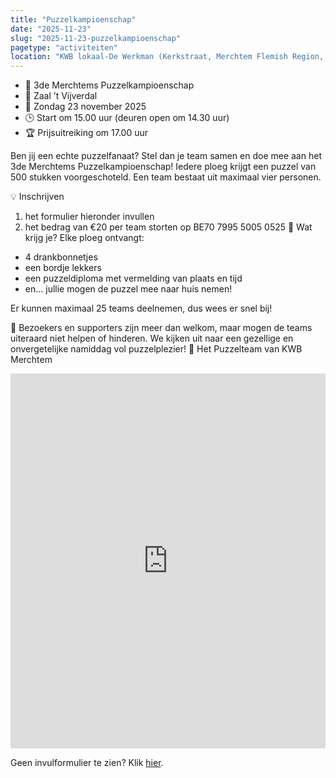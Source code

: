 ```yaml
---
title: "Puzzelkampioenschap"
date: "2025-11-23"
slug: "2025-11-23-puzzelkampioenschap"
pagetype: "activiteiten"
location: "KWB lokaal-De Werkman (Kerkstraat, Merchtem Flemish Region, Belgium)"
---
```

<ul>
<li>🧩 3de Merchtems Puzzelkampioenschap</li>
<li>📍 Zaal ’t Vijverdal</li>
<li>📅 Zondag 23 november 2025</li>
<li>🕒 Start om 15.00 uur (deuren open om 14.30 uur) </li>
<li>🏆 Prijsuitreiking om 17.00 uur</li>
</ul>

Ben jij een echte puzzelfanaat? Stel dan je team samen en doe mee aan het 3de Merchtems Puzzelkampioenschap!
Iedere ploeg krijgt een puzzel van 500 stukken voorgeschoteld.
Een team bestaat uit maximaal vier personen.

💡 Inschrijven
1.	het formulier hieronder invullen
2.	het bedrag van €20 per team storten op BE70 7995 5005 0525
🎁 Wat krijg je?
Elke ploeg ontvangt:
<ul>
<li>4 drankbonnetjes</li>
<li>een bordje lekkers</li>
<li>een puzzeldiploma met vermelding van plaats en tijd</li>
<li>en… jullie mogen de puzzel mee naar huis nemen!</li>
</ul>
Er kunnen maximaal 25 teams deelnemen, dus wees er snel bij!

👀 Bezoekers en supporters zijn meer dan welkom, maar mogen de teams uiteraard niet helpen of hinderen.
We kijken uit naar een gezellige en onvergetelijke namiddag vol puzzelplezier!
🧩 Het Puzzelteam van KWB Merchtem

<iframe width="640px" height="600px" src="https://forms.office.com/Pages/ResponsePage.aspx?id=euFm6DXegUiijUPMx4gd4U4aKSapU3RCrZjsLudBeMtUNUxNMVNBMFpZTFgyQU5EM1k0OEVXVVhVQy4u&embed=true" frameborder="0" marginwidth="0" marginheight="0" style="border: none; max-width:100%; max-height:100vh" allowfullscreen webkitallowfullscreen mozallowfullscreen msallowfullscreen> </iframe>

Geen invulformulier te zien? Klik [hier](https://forms.office.com/Pages/ResponsePage.aspx?id=euFm6DXegUiijUPMx4gd4U4aKSapU3RCrZjsLudBeMtUNUxNMVNBMFpZTFgyQU5EM1k0OEVXVVhVQy4u&embed=true).


